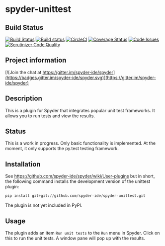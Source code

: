 # spyder-unittest

## Build Status
[![Build Status](https://travis-ci.org/spyder-ide/spyder-unittest.svg?branch=master)](https://travis-ci.org/spyder-ide/spyder-unittest)
[![Build status](https://ci.appveyor.com/api/projects/status/53wqek2p84j73kqq?svg=true)](https://ci.appveyor.com/project/goanpeca/spyder-unittest)
[![CircleCI](https://circleci.com/gh/spyder-ide/spyder-unittest/tree/master.svg?style=shield)](https://circleci.com/gh/spyder-ide/spyder-unittest/tree/master)
[![Coverage Status](https://coveralls.io/repos/github/spyder-ide/spyder-unittest/badge.svg?branch=master)](https://coveralls.io/github/spyder-ide/spyder-unittest?branch=master)
[![Code Issues](https://www.quantifiedcode.com/api/v1/project/cce1ea0d121246ff876d2822e9e3d2a1/badge.svg)](https://www.quantifiedcode.com/app/project/cce1ea0d121246ff876d2822e9e3d2a1)
[![Scrutinizer Code Quality](https://scrutinizer-ci.com/g/spyder-ide/spyder-unittest/badges/quality-score.png?b=master)](https://scrutinizer-ci.com/g/spyder-ide/spyder-unittest/?branch=master)

## Project information
[![Join the chat at https://gitter.im/spyder-ide/spyder](https://badges.gitter.im/spyder-ide/spyder.svg)](https://gitter.im/spyder-ide/spyder)

## Description
This is a plugin for Spyder that integrates popular unit test
frameworks. It allows you to run tests and view the results.


## Status

This is a work in progress. Only basic functionality is implemented.
At the moment, it only supports the py.test testing framework.

## Installation

See https://github.com/spyder-ide/spyder/wiki/User-plugins but in
short, the following command installs the development version of the
unittest plugin:

```python
pip install git+git://github.com/spyder-ide/spyder-unittest.git
```

The plugin is not yet included in PyPI.

## Usage

The plugin adds an item `Run unit tests` to the `Run` menu in Spyder.
Click on this to run the unit tests. A window pane will pop up with
the results.
